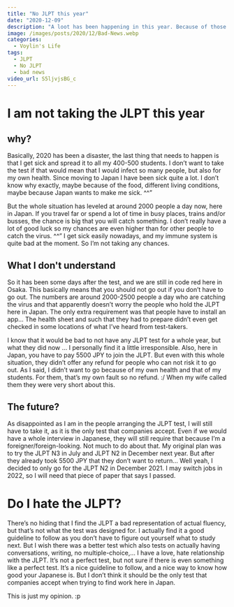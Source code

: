 ```yaml
---
title: "No JLPT this year"
date: "2020-12-09"
description: "A loot has been happening in this year. Because of those things, I won't be taken the JLPT this year. It can't be helped."
image: /images/posts/2020/12/Bad-News.webp
categories:
  - Voylin's Life
tags:
  - JLPT
  - No JLPT
  - bad news
video_url: S5ljvjsBG_c
---
```

# I am not taking the JLPT this year
## why?

Basically, 2020 has been a disaster, the last thing that needs to happen is that I get sick and spread it to all my 400-500 students. I don’t want to take the test if that would mean that I would infect so many people, but also for my own health. Since moving to Japan I have been sick quite a lot. I don’t know why exactly, maybe because of the food, different living conditions, maybe because Japan wants to make me sick. ^^”

But the whole situation has leveled at around 2000 people a day now, here in Japan. If you travel far or spend a lot of time in busy places, trains and/or busses, the chance is big that you will catch something. I don’t really have a lot of good luck so my chances are even higher than for other people to catch the virus. ^^” I get sick easily nowadays, and my immune system is quite bad at the moment. So I’m not taking any chances.

## What I don't understand

So it has been some days after the test, and we are still in code red here in Osaka. This basically means that you should not go out if you don’t have to go out. The numbers are around 2000-2500 people a day who are catching the virus and that apparently doesn’t worry the people who hold the JLPT here in Japan. The only extra requirement was that people have to install an app… The health sheet and such that they had to prepare didn’t even get checked in some locations of what I’ve heard from test-takers.

I know that it would be bad to not have any JLPT test for a whole year, but what they did now … I personally find it a little irresponsible. Also, here in Japan, you have to pay 5500 JPY to join the JLPT. But even with this whole situation, they didn’t offer any refund for people who can not risk it to go out. As I said, I didn’t want to go because of my own health and that of my students. For them, that’s my own fault so no refund. :/ When my wife called them they were very short about this.

## The future?

As disappointed as I am in the people arranging the JLPT test, I will still have to take it, as it is the only test that companies accept. Even if we would have a whole interview in Japanese, they will still require that because I’m a foreigner/foreign-looking. Not much to do about that. My original plan was to try the JLPT N3 in July and JLPT N2 in December next year. But after they already took 5500 JPY that they don’t want to return… Well yeah, I decided to only go for the JLPT N2 in December 2021. I may switch jobs in 2022, so I will need that piece of paper that says I passed.

# Do I hate the JLPT?

There’s no hiding that I find the JLPT a bad representation of actual fluency, but that’s not what the test was designed for. I actually find it a good guideline to follow as you don’t have to figure out yourself what to study next. But I wish there was a better test which also tests on actually having conversations, writing, no multiple-choice,… I have a love, hate relationship with the JLPT. It’s not a perfect test, but not sure if there is even something like a perfect test. It’s a nice guideline to follow, and a nice way to know how good your Japanese is. But I don’t think it should be the only test that companies accept when trying to find work here in Japan.

This is just my opinion. :p
